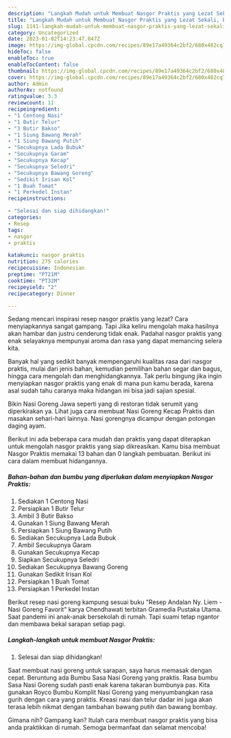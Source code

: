 ```yaml
---
description: "Langkah Mudah untuk Membuat Nasgor Praktis yang Lezat Sekali, Buat Buka Puasa Menggugah Selera"
title: "Langkah Mudah untuk Membuat Nasgor Praktis yang Lezat Sekali, Buat Buka Puasa Menggugah Selera"
slug: 1141-langkah-mudah-untuk-membuat-nasgor-praktis-yang-lezat-sekali-buat-buka-puasa-menggugah-selera
category: Uncategorized
date: 2023-01-02T14:23:47.847Z
image: https://img-global.cpcdn.com/recipes/89e17a49364c2bf2/680x482cq70/nasgor-praktis-foto-resep-utama.jpg
hideToc: false
enableToc: true
enableTocContent: false
thumbnail: https://img-global.cpcdn.com/recipes/89e17a49364c2bf2/680x482cq70/nasgor-praktis-foto-resep-utama.jpg
cover: https://img-global.cpcdn.com/recipes/89e17a49364c2bf2/680x482cq70/nasgor-praktis-foto-resep-utama.jpg
author: Admin
authorAv: notfound
ratingvalue: 3.3
reviewcount: 11
recipeingredient:
- "1 Centong Nasi"
- "1 Butir Telur"
- "3 Butir Bakso"
- "1 Siung Bawang Merah"
- "1 Siung Bawang Putih"
- "Secukupnya Lada Bubuk"
- "Secukupnya Garam"
- "Secukupnya Kecap"
- "Secukupnya Seledri"
- "Secukupnya Bawang Goreng"
- "Sedikit Irisan Kol"
- "1 Buah Tomat"
- "1 Perkedel Instan"
recipeinstructions:

- "Selesai dan siap dihidangkan!"
categories:
- Resep
tags:
- nasgor
- praktis

katakunci: nasgor praktis 
nutrition: 275 calories
recipecuisine: Indonesian
preptime: "PT21M"
cooktime: "PT32M"
recipeyield: "2"
recipecategory: Dinner

---
```



Sedang mencari inspirasi resep nasgor praktis yang lezat? Cara menyiapkannya sangat gampang. Tapi Jika keliru mengolah maka hasilnya akan hambar dan justru cenderung tidak enak. Padahal nasgor praktis yang enak selayaknya mempunyai aroma dan rasa yang dapat memancing selera kita.


Banyak hal yang sedikit banyak mempengaruhi kualitas rasa dari nasgor praktis, mulai dari jenis bahan, kemudian pemilihan bahan segar dan bagus, hingga cara mengolah dan menghidangkannya. Tak perlu bingung jika ingin menyiapkan nasgor praktis yang enak di mana pun kamu berada, karena asal sudah tahu caranya maka hidangan ini bisa jadi sajian spesial.

Bikin Nasi Goreng Jawa seperti yang di restoran tidak serumit yang diperkirakan ya. Lihat juga cara membuat Nasi Goreng Kecap Praktis dan masakan sehari-hari lainnya. Nasi gorengnya dicampur dengan potongan daging ayam.


Berikut ini ada beberapa cara mudah dan praktis yang dapat diterapkan untuk mengolah nasgor praktis yang siap dikreasikan. Kamu bisa membuat Nasgor Praktis memakai 13 bahan dan 0 langkah pembuatan. Berikut ini cara dalam membuat hidangannya.

<!--inarticleads1-->

##### Bahan-bahan dan bumbu yang diperlukan dalam menyiapkan Nasgor Praktis:

1. Sediakan 1 Centong Nasi
1. Persiapkan 1 Butir Telur
1. Ambil 3 Butir Bakso
1. Gunakan 1 Siung Bawang Merah
1. Persiapkan 1 Siung Bawang Putih
1. Sediakan Secukupnya Lada Bubuk
1. Ambil Secukupnya Garam
1. Gunakan Secukupnya Kecap
1. Siapkan Secukupnya Seledri
1. Sediakan Secukupnya Bawang Goreng
1. Gunakan Sedikit Irisan Kol
1. Persiapkan 1 Buah Tomat
1. Persiapkan 1 Perkedel Instan


Berikut resep nasi goreng kampung sesuai buku &#34;Resep Andalan Ny. Liem - Nasi Goreng Favorit&#34; karya Chendhawati terbitan Gramedia Pustaka Utama. Saat pandemi ini anak-anak bersekolah di rumah. Tapi suami tetap ngantor dan membawa bekal sarapan setiap pagi. 

<!--inarticleads2-->

##### Langkah-langkah untuk membuat Nasgor Praktis:


1. Selesai dan siap dihidangkan!

Saat membuat nasi goreng untuk sarapan, saya harus memasak dengan cepat. Beruntung ada Bumbu Sasa Nasi Goreng yang praktis. Rasa bumbu Sasa Nasi Goreng sudah pasti enak karena takaran bumbunya pas. Kita gunakan Royco Bumbu Komplit Nasi Goreng yang menyumbangkan rasa gurih dengan cara yang praktis. Kreasi nasi dan telur dadar ini juga akan terasa lebih nikmat dengan tambahan bawang putih dan bawang bombay. 

Gimana nih? Gampang kan? Itulah cara membuat nasgor praktis yang bisa anda praktikkan di rumah. Semoga bermanfaat dan selamat mencoba!
